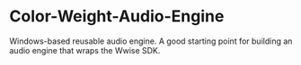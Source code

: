 # Color-Weight-Audio-Engine
Windows-based reusable audio engine.
A good starting point for building an audio engine that wraps the Wwise SDK.
